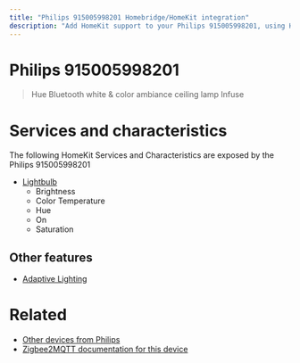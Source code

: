 ```yaml
---
title: "Philips 915005998201 Homebridge/HomeKit integration"
description: "Add HomeKit support to your Philips 915005998201, using Homebridge, Zigbee2MQTT and homebridge-z2m."
---
```

<!---
This file has been GENERATED using src/docgen/docgen.ts
DO NOT EDIT THIS FILE MANUALLY!
-->
# Philips 915005998201
> Hue Bluetooth white & color ambiance ceiling lamp Infuse


# Services and characteristics
The following HomeKit Services and Characteristics are exposed by
the Philips 915005998201

* [Lightbulb](../../light.md)
  * Brightness
  * Color Temperature
  * Hue
  * On
  * Saturation


## Other features
* [Adaptive Lighting](../../light.md)


# Related
* [Other devices from Philips](../index.md#philips)
* [Zigbee2MQTT documentation for this device](https://www.zigbee2mqtt.io/devices/915005998201.html)